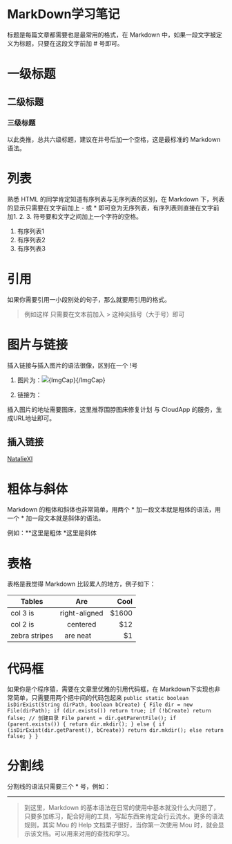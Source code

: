 # MarkDown学习笔记
标题是每篇文章都需要也是最常用的格式，在 Markdown 中，如果一段文字被定义为标题，只要在这段文字前加 # 号即可。

# 一级标题

## 二级标题

### 三级标题

以此类推，总共六级标题，建议在井号后加一个空格，这是最标准的 Markdown 语法。

# 列表
熟悉 HTML 的同学肯定知道有序列表与无序列表的区别，在 Markdown 下，列表的显示只需要在文字前加上 - 或 * 即可变为无序列表，有序列表则直接在文字前加1. 2. 3. 符号要和文字之间加上一个字符的空格。
1. 有序列表1
2. 有序列表2
3. 有序列表3

# 引用

如果你需要引用一小段别处的句子，那么就要用引用的格式。
> 例如这样
 只需要在文本前加入 > 这种尖括号（大于号）即可
# 图片与链接

插入链接与插入图片的语法很像，区别在一个 !号

1. 图片为：![ ]( ){ImgCap}{/ImgCap}

2. 链接为：[ ]( )

插入图片的地址需要图床，这里推荐围脖图床修复计划 与 CloudApp 的服务，生成URL地址即可。
## 插入链接
[NatalieXI](https://github.com/NatalieXI/HelloWord)
# 粗体与斜体

Markdown 的粗体和斜体也非常简单，用两个 * 加一段文本就是粗体的语法，用一个 * 加一段文本就是斜体的语法。

例如：**这里是粗体 *这里是斜体
# 表格

表格是我觉得 Markdown 比较累人的地方，例子如下：

| Tables        | Are           | Cool  |
| ------------- |:-------------:| -----:|
| col 3 is      | right-aligned | $1600 |
| col 2 is      | centered      |   $12 |
| zebra stripes | are neat      |    $1 |

# 代码框

如果你是个程序猿，需要在文章里优雅的引用代码框，在 Markdown下实现也非常简单，只需要用两个把中间的代码包起来
`public static boolean isDirExist(String dirPath, boolean bCreate) {
		File dir = new File(dirPath);
		if (dir.exists())
			return true;
		if (!bCreate)
			return false;
		// 创建目录
		File parent = dir.getParentFile();
		if (parent.exists()) {
			return dir.mkdir();
		} else {
			if (isDirExist(dir.getParent(), bCreate))
				return dir.mkdir();
			else
				return false;
		}
}`
 
# 分割线

分割线的语法只需要三个 * 号，例如：
***
>到这里，Markdown 的基本语法在日常的使用中基本就没什么大问题了，只要多加练习，配合好用的工具，写起东西来肯定会行云流水。更多的语法规则，其实 Mou 的 Help 文档栗子很好，当你第一次使用 Mou 时，就会显示该文档。可以用来对用的查找和学习。





